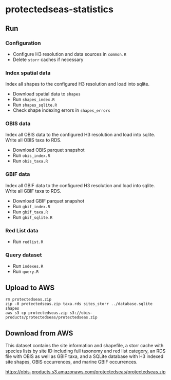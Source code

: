 # protectedseas-statistics

## Run

### Configuration

- Configure H3 resolution and data sources in `common.R`
- Delete `storr` caches if necessary

### Index spatial data

Index all shapes to the configured H3 resolution and load into sqlite.

- Download spatial data to `shapes`
- Run `shapes_index.R`
- Run `shapes_sqlite.R`
- Check shape indexing errors in `shapes_errors`

### OBIS data

Index all OBIS data to the configured H3 resolution and load into sqlite. Write all OBIS taxa to RDS.

- Download OBIS parquet snapshot
- Run `obis_index.R`
- Run `obis_taxa.R`

### GBIF data

Index all GBIF data to the configured H3 resolution and load into sqlite. Write all GBIF taxa to RDS.

- Download GBIF parquet snapshot
- Run `gbif_index.R`
- Run `gbif_taxa.R`
- Run `gbif_sqlite.R`

### Red List data

- Run `redlist.R`

### Query dataset

- Run `indexes.R`
- Run `query.R`

## Upload to AWS

```
rm protectedseas.zip
zip -0 protectedseas.zip taxa.rds sites_storr ../database.sqlite shapes
aws s3 cp protectedseas.zip s3://obis-products/protectedseas/protectedseas.zip
```

## Download from AWS

This dataset contains the site information and shapefile, a storr cache with species lists by site ID including full taxonomy and red list category, an RDS file with OBIS as well as GBIF taxa, and a SQLite database with H3 indexed site shapes, OBIS occurrences, and marine GBIF occurrences.

https://obis-products.s3.amazonaws.com/protectedseas/protectedseas.zip


